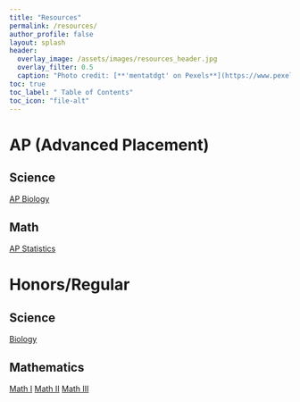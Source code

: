 ```yaml
---
title: "Resources"
permalink: /resources/
author_profile: false
layout: splash
header:
  overlay_image: /assets/images/resources_header.jpg 
  overlay_filter: 0.5
  caption: "Photo credit: [**'mentatdgt' on Pexels**](https://www.pexels.com/photo/white-wooden-bookshelves-1319855/)"
toc: true
toc_label: " Table of Contents"
toc_icon: "file-alt"
---
```


# AP (Advanced Placement)
## Science
<a href="/resources/ap-biology" class="btn btn--inverse btn--x-large">AP Biology</a>

## Math
<a href="/resources/ap-statistics" class="btn btn--inverse btn--x-large">AP Statistics</a>

# Honors/Regular
## Science
<a href="/resources/biology" class="btn btn--inverse btn--x-large">Biology</a>

## Mathematics
<a href="/resources/math-1" class="btn btn--inverse btn--x-large">Math I</a>
<a href="/resources/math-2" class="btn btn--inverse btn--x-large">Math II</a>
<a href="/resources/math-3" class="btn btn--inverse btn--x-large">Math III</a>